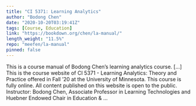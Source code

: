 ```yaml
---
title: "CI 5371: Learning Analytics"
author: "Bodong Chen"
date: "2020-10-20T03:19:41Z"
tags: [Course, Education]
link: "https://bookdown.org/chen/la-manual/"
length_weight: "11.5%"
repo: "meefen/la-manual"
pinned: false
---
```


This is a course manual of Bodong Chen’s learning analytics course. [...] This is the course website of CI 5371 - Learning Analytics: Theory and Practice offered in Fall ’20 at the University of Minnesota. This course is fully online. All content published on this website is open to the public. Instructor: Bodong Chen, Associate Professor in Learning Technologies and Huebner Endowed Chair in Education & ...
